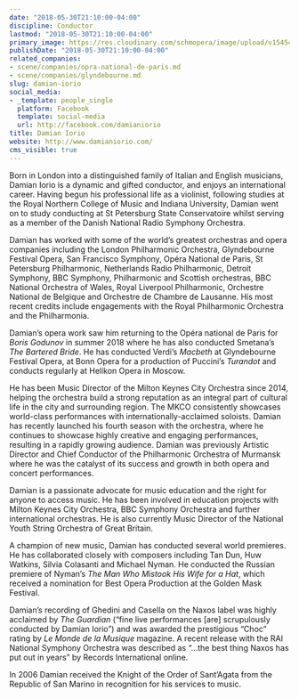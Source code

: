 ```yaml
---
date: "2018-05-30T21:10:00-04:00"
discipline: Conductor
lastmod: "2018-05-30T21:10:00-04:00"
primary_image: https://res.cloudinary.com/schmopera/image/upload/v1545409169/media/webhook-uploads/1527728988082/Damian-13-crop%20copy.jpg.jpg
publishDate: "2018-05-30T21:10:00-04:00"
related_companies:
- scene/companies/opra-national-de-paris.md
- scene/companies/glyndebourne.md
slug: damian-iorio
social_media:
- _template: people_single
  platform: Facebook
  template: social-media
  url: http://facebook.com/damianiorio
title: Damian Iorio
website: http://www.damianiorio.com/
cms_visible: true
---
```


Born in London into a distinguished family of Italian and English musicians, Damian Iorio is a dynamic and gifted conductor, and enjoys an international career. Having begun his professional life as a violinist, following studies at the Royal Northern College of Music and Indiana University, Damian went on to study conducting at St Petersburg State Conservatoire whilst serving as a member of the Danish National Radio Symphony Orchestra.

Damian has worked with some of the world’s greatest orchestras and opera companies including the London Philharmonic Orchestra, Glyndebourne Festival Opera, San Francisco Symphony, Opéra National de Paris, St Petersburg Philharmonic, Netherlands Radio Philharmonic, Detroit Symphony, BBC Symphony, Philharmonic and Scottish orchestras, BBC National Orchestra of Wales, Royal Liverpool Philharmonic, Orchestre National de Belgique and Orchestre de Chambre de Lausanne. His most recent credits include engagements with the Royal Philharmonic Orchestra and the Philharmonia.

Damian’s opera work saw him returning to the Opéra national de Paris for *Boris Godunov* in summer 2018 where he has also conducted Smetana’s *The Bartered Bride*. He has conducted Verdi’s *Macbeth* at Glyndebourne Festival Opera, at Bonn Opera for a production of Puccini’s *Turandot* and conducts regularly at Helikon Opera in Moscow.

He has been Music Director of the Milton Keynes City Orchestra since 2014, helping the orchestra build a strong reputation as an integral part of cultural life in the city and surrounding region. The MKCO consistently showcases world-class performances with internationally-acclaimed soloists. Damian has recently launched his fourth season with the orchestra, where he continues to showcase highly creative and engaging performances, resulting in a rapidly growing audience. Damian was previously Artistic Director and Chief Conductor of the Philharmonic Orchestra of Murmansk where he was the catalyst of its success and growth in both opera and concert performances.

Damian is a passionate advocate for music education and the right for anyone to access music. He has been involved in education projects with Milton Keynes City Orchestra, BBC Symphony Orchestra and further international orchestras. He is also currently Music Director of the National Youth String Orchestra of Great Britain.

A champion of new music, Damian has conducted several world premieres. He has collaborated closely with composers including Tan Dun, Huw Watkins, Silvia Colasanti and Michael Nyman. He conducted the Russian premiere of Nyman’s *The Man Who Mistook His Wife for a Hat*, which received a nomination for Best Opera Production at the Golden Mask Festival.

Damian’s recording of Ghedini and Casella on the Naxos label was highly acclaimed by *The Guardian* (“fine live performances [are] scrupulously conducted by Damian Iorio”) and was awarded the prestigious “Choc” rating by *Le Monde de la Musique* magazine. A recent release with the RAI National Symphony Orchestra was described as “…the best thing Naxos has put out in years” by Records International online.

In 2006 Damian received the Knight of the Order of Sant’Agata from the Republic of San Marino in recognition for his services to music.
